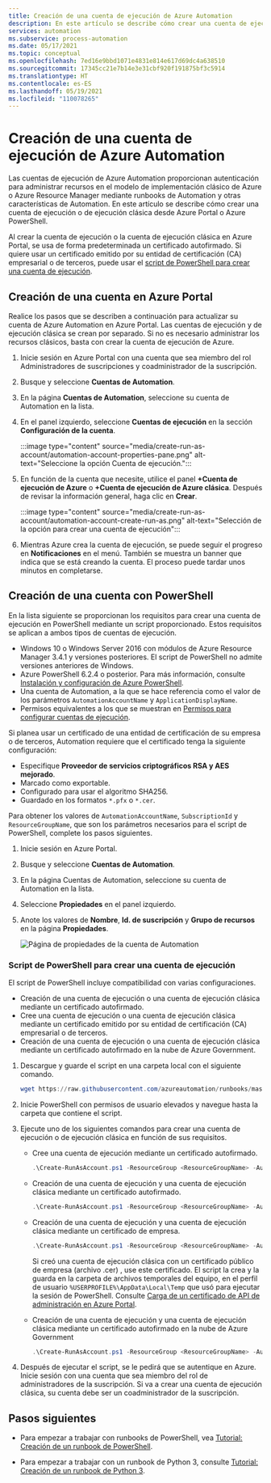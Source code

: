 ```yaml
---
title: Creación de una cuenta de ejecución de Azure Automation
description: En este artículo se describe cómo crear una cuenta de ejecución de Azure Automation con PowerShell o desde Azure Portal.
services: automation
ms.subservice: process-automation
ms.date: 05/17/2021
ms.topic: conceptual
ms.openlocfilehash: 7ed16e9bbd1071e4831e814e617d69dc4a638510
ms.sourcegitcommit: 17345cc21e7b14e3e31cbf920f191875bf3c5914
ms.translationtype: HT
ms.contentlocale: es-ES
ms.lasthandoff: 05/19/2021
ms.locfileid: "110078265"
---
```

# <a name="how-to-create-an-azure-automation-run-as-account"></a>Creación de una cuenta de ejecución de Azure Automation

Las cuentas de ejecución de Azure Automation proporcionan autenticación para administrar recursos en el modelo de implementación clásico de Azure o Azure Resource Manager mediante runbooks de Automation y otras características de Automation. En este artículo se describe cómo crear una cuenta de ejecución o de ejecución clásica desde Azure Portal o Azure PowerShell.

Al crear la cuenta de ejecución o la cuenta de ejecución clásica en Azure Portal, se usa de forma predeterminada un certificado autofirmado. Si quiere usar un certificado emitido por su entidad de certificación (CA) empresarial o de terceros, puede usar el [script de PowerShell para crear una cuenta de ejecución](#powershell-script-to-create-a-run-as-account).

## <a name="create-account-in-azure-portal"></a>Creación de una cuenta en Azure Portal

Realice los pasos que se describen a continuación para actualizar su cuenta de Azure Automation en Azure Portal. Las cuentas de ejecución y de ejecución clásica se crean por separado. Si no es necesario administrar los recursos clásicos, basta con crear la cuenta de ejecución de Azure.

1. Inicie sesión en Azure Portal con una cuenta que sea miembro del rol Administradores de suscripciones y coadministrador de la suscripción.

2. Busque y seleccione **Cuentas de Automation**.

3. En la página **Cuentas de Automation**, seleccione su cuenta de Automation en la lista.

4. En el panel izquierdo, seleccione **Cuentas de ejecución** en la sección **Configuración de la cuenta**.

    :::image type="content" source="media/create-run-as-account/automation-account-properties-pane.png" alt-text="Seleccione la opción Cuenta de ejecución.":::

5. En función de la cuenta que necesite, utilice el panel **+Cuenta de ejecución de Azure** o **+Cuenta de ejecución de Azure clásica**. Después de revisar la información general, haga clic en **Crear**.

    :::image type="content" source="media/create-run-as-account/automation-account-create-run-as.png" alt-text="Selección de la opción para crear una cuenta de ejecución":::

6. Mientras Azure crea la cuenta de ejecución, se puede seguir el progreso en **Notificaciones** en el menú. También se muestra un banner que indica que se está creando la cuenta. El proceso puede tardar unos minutos en completarse.

## <a name="create-account-using-powershell"></a>Creación de una cuenta con PowerShell

En la lista siguiente se proporcionan los requisitos para crear una cuenta de ejecución en PowerShell mediante un script proporcionado. Estos requisitos se aplican a ambos tipos de cuentas de ejecución.

* Windows 10 o Windows Server 2016 con módulos de Azure Resource Manager 3.4.1 y versiones posteriores. El script de PowerShell no admite versiones anteriores de Windows.
* Azure PowerShell 6.2.4 o posterior. Para más información, consulte [Instalación y configuración de Azure PowerShell](/powershell/azure/install-az-ps).
* Una cuenta de Automation, a la que se hace referencia como el valor de los parámetros `AutomationAccountName` y `ApplicationDisplayName`.
* Permisos equivalentes a los que se muestran en [Permisos para configurar cuentas de ejecución](automation-security-overview.md#permissions).

Si planea usar un certificado de una entidad de certificación de su empresa o de terceros, Automation requiere que el certificado tenga la siguiente configuración:

   * Especifique **Proveedor de servicios criptográficos RSA y AES mejorado**.
   * Marcado como exportable.
   * Configurado para usar el algoritmo SHA256.
   * Guardado en los formatos `*.pfx` o `*.cer`.

Para obtener los valores de `AutomationAccountName`, `SubscriptionId` y `ResourceGroupName`, que son los parámetros necesarios para el script de PowerShell, complete los pasos siguientes.

1. Inicie sesión en Azure Portal.

1. Busque y seleccione **Cuentas de Automation**.

1. En la página Cuentas de Automation, seleccione su cuenta de Automation en la lista.

1. Seleccione **Propiedades** en el panel izquierdo.

1. Anote los valores de **Nombre**, **Id. de suscripción** y **Grupo de recursos** en la página **Propiedades**.

   ![Página de propiedades de la cuenta de Automation](media/create-run-as-account/automation-account-properties.png)

### <a name="powershell-script-to-create-a-run-as-account"></a>Script de PowerShell para crear una cuenta de ejecución

El script de PowerShell incluye compatibilidad con varias configuraciones.

* Creación de una cuenta de ejecución o una cuenta de ejecución clásica mediante un certificado autofirmado.
* Cree una cuenta de ejecución o una cuenta de ejecución clásica mediante un certificado emitido por su entidad de certificación (CA) empresarial o de terceros.
* Creación de una cuenta de ejecución o una cuenta de ejecución clásica mediante un certificado autofirmado en la nube de Azure Government.

1. Descargue y guarde el script en una carpeta local con el siguiente comando.

    ```powershell
    wget https://raw.githubusercontent.com/azureautomation/runbooks/master/Utility/AzRunAs/Create-RunAsAccount.ps1 -outfile Create-RunAsAccount.ps1
    ```

2. Inicie PowerShell con permisos de usuario elevados y navegue hasta la carpeta que contiene el script.

3. Ejecute uno de los siguientes comandos para crear una cuenta de ejecución o de ejecución clásica en función de sus requisitos.

    * Cree una cuenta de ejecución mediante un certificado autofirmado.

        ```powershell
        .\Create-RunAsAccount.ps1 -ResourceGroup <ResourceGroupName> -AutomationAccountName <NameofAutomationAccount> -SubscriptionId <SubscriptionId> -ApplicationDisplayName <DisplayNameofAADApplication> -SelfSignedCertPlainPassword <StrongPassword> -CreateClassicRunAsAccount $false
        ```

    * Creación de una cuenta de ejecución y una cuenta de ejecución clásica mediante un certificado autofirmado.

        ```powershell
        .\Create-RunAsAccount.ps1 -ResourceGroup <ResourceGroupName> -AutomationAccountName <NameofAutomationAccount> -SubscriptionId <SubscriptionId> -ApplicationDisplayName <DisplayNameofAADApplication> -SelfSignedCertPlainPassword <StrongPassword> -CreateClassicRunAsAccount $true
        ```

    * Creación de una cuenta de ejecución y una cuenta de ejecución clásica mediante un certificado de empresa.

        ```powershell
        .\Create-RunAsAccount.ps1 -ResourceGroup <ResourceGroupName> -AutomationAccountName <NameofAutomationAccount> -SubscriptionId <SubscriptionId> -ApplicationDisplayName <DisplayNameofAADApplication>  -SelfSignedCertPlainPassword <StrongPassword> -CreateClassicRunAsAccount $true -EnterpriseCertPathForRunAsAccount <EnterpriseCertPfxPathForRunAsAccount> -EnterpriseCertPlainPasswordForRunAsAccount <StrongPassword> -EnterpriseCertPathForClassicRunAsAccount <EnterpriseCertPfxPathForClassicRunAsAccount> -EnterpriseCertPlainPasswordForClassicRunAsAccount <StrongPassword>
        ```

        Si creó una cuenta de ejecución clásica con un certificado público de empresa (archivo .cer) , use este certificado. El script la crea y la guarda en la carpeta de archivos temporales del equipo, en el perfil de usuario `%USERPROFILE%\AppData\Local\Temp` que usó para ejecutar la sesión de PowerShell. Consulte [Carga de un certificado de API de administración en Azure Portal](../cloud-services/cloud-services-configure-ssl-certificate-portal.md).

    * Creación de una cuenta de ejecución y una cuenta de ejecución clásica mediante un certificado autofirmado en la nube de Azure Government

        ```powershell
        .\Create-RunAsAccount.ps1 -ResourceGroup <ResourceGroupName> -AutomationAccountName <NameofAutomationAccount> -SubscriptionId <SubscriptionId> -ApplicationDisplayName <DisplayNameofAADApplication> -SelfSignedCertPlainPassword <StrongPassword> -CreateClassicRunAsAccount $true -EnvironmentName AzureUSGovernment
        ```

4. Después de ejecutar el script, se le pedirá que se autentique en Azure. Inicie sesión con una cuenta que sea miembro del rol de administradores de la suscripción. Si va a crear una cuenta de ejecución clásica, su cuenta debe ser un coadministrador de la suscripción.

## <a name="next-steps"></a>Pasos siguientes

* Para empezar a trabajar con runbooks de PowerShell, vea [Tutorial: Creación de un runbook de PowerShell](learn/automation-tutorial-runbook-textual-powershell.md).

* Para empezar a trabajar con un runbook de Python 3, consulte [Tutorial: Creación de un runbook de Python 3](learn/automation-tutorial-runbook-textual-python-3.md).

